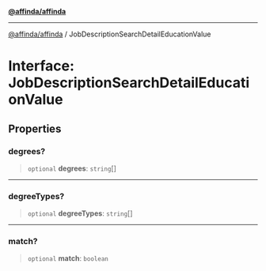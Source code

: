 [**@affinda/affinda**](../README.md)

***

[@affinda/affinda](../globals.md) / JobDescriptionSearchDetailEducationValue

# Interface: JobDescriptionSearchDetailEducationValue

## Properties

### degrees?

> `optional` **degrees**: `string`[]

***

### degreeTypes?

> `optional` **degreeTypes**: `string`[]

***

### match?

> `optional` **match**: `boolean`

